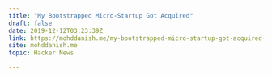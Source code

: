 ```yaml
---
title: "My Bootstrapped Micro-Startup Got Acquired"
draft: false
date: 2019-12-12T03:23:39Z
link: https://mohddanish.me/my-bootstrapped-micro-startup-got-acquired-for-usd22k-10?utm_medium=RSS&utm_source=hune
site: mohddanish.me
topic: Hacker News  

---
```

